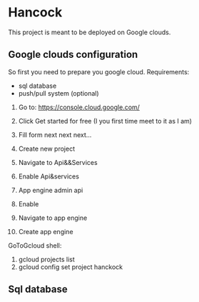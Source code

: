 # Hancock

This project is meant to be deployed on Google clouds.

## Google clouds configuration
So first you need to prepare you google cloud.
Requirements:
- sql database
- push/pull system (optional)

1. Go to: https://console.cloud.google.com/
1. Click Get started for free (I you first time meet to it as I am)
1. Fill form next next next...
1. Create new project 
   

1. Navigate to Api&&Services
1. Enable Api&services
1. App engine admin api
1. Enable


1. Navigate to app engine
1. Create app engine


GoToGcloud shell:
1. gcloud projects list
1. gcloud config set project hanckock

## Sql database
